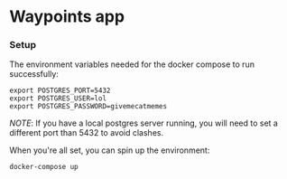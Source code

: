 # Waypoints app

### Setup

The environment variables needed for the docker compose  to run successfully:

```
export POSTGRES_PORT=5432
export POSTGRES_USER=lol
export POSTGRES_PASSWORD=givemecatmemes
```

*NOTE*: If you have a local postgres server running, you will need to set a different port than 5432 to avoid clashes.

When you're all set, you can spin up the environment:

```
docker-compose up
```
